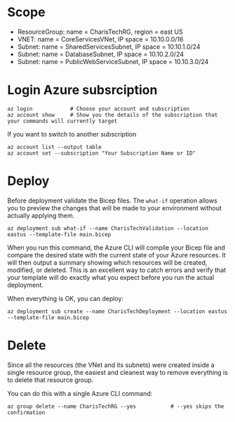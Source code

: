 # Scope

- ResourceGroup: name = CharisTechRG, region = east US
- VNET: name = CoreServicesVNet, IP space = 10.10.0.0/16
- Subnet: name = SharedServicesSubnet, IP space = 10.10.1.0/24
- Subnet: name = DatabaseSubnet, IP space = 10.10.2.0/24
- Subnet: name = PublicWebServiceSubnet, IP space = 10.10.3.0/24

# Login Azure subsrciption

```
az login            # Choose your account and subscription
az account show     # Show you the details of the subscription that your commands will currently target
```

If you want to switch to another subscription

```
az account list --output table
az account set --subscription "Your Subscription Name or ID"
```

# Deploy

Before deployment validate the Bicep files. The `what-if` operation allows you to preview the changes that will be made to your environment without actually applying them.

```
az deployment sub what-if --name CharisTechValidation --location eastus --template-file main.bicep
```

When you run this command, the Azure CLI will compile your Bicep file and compare the desired state with the current state of your Azure resources. It will then output a summary showing which resources will be created, modified, or deleted. This is an excellent way to catch errors and verify that your template will do exactly what you expect before you run the actual deployment.

When everything is OK, you can deploy:

```
az deployment sub create --name CharisTechDeployment --location eastus --template-file main.bicep
```

# Delete

Since all the resources (the VNet and its subnets) were created inside a single resource group, the easiest and cleanest way to remove everything is to delete that resource group.

You can do this with a single Azure CLI command:

```
az group delete --name CharisTechRG --yes           # --yes skips the confirmation
```
